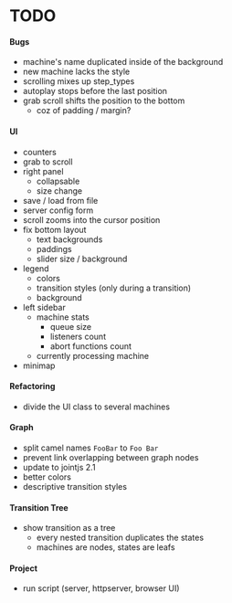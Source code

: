 # TODO

#### Bugs
- machine's name duplicated inside of the background
- new machine lacks the style
- scrolling mixes up step_types
- autoplay stops before the last position
- grab scroll shifts the position to the bottom 
  - coz of padding / margin?

#### UI
- counters
- grab to scroll
- right panel 
  - collapsable
  - size change
- save / load from file
- server config form
- scroll zooms into the cursor position
- fix bottom layout
  - text backgrounds
  - paddings
  - slider size / background
- legend
  - colors
  - transition styles (only during a transition)
  - background
- left sidebar
  - machine stats
    - queue size
    - listeners count
    - abort functions count
  - currently processing machine
- minimap
  
#### Refactoring
- divide the UI class to several machines

#### Graph
- split camel names `FooBar` to `Foo Bar`
- prevent link overlapping between graph nodes
- update to jointjs 2.1
- better colors
- descriptive transition styles

#### Transition Tree
- show transition as a tree
  - every nested transition duplicates the states
  - machines are nodes, states are leafs
  
#### Project
- run script (server, httpserver, browser UI)